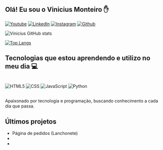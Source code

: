 ## Olá! Eu sou o Vinicius Monteiro ✋

[![Youtube](https://img.shields.io/badge/YouTube-FF0000?style=for-the-badge&logo=youtube&logoColor=white)](https://www.youtube.com/@vialvessn)
[![LinkedIn](https://img.shields.io/badge/LinkedIn-0077B5?style=for-the-badge&logo=linkedin&logoColor=white)](https://www.linkedin.com/in/vinicius-alves-monteiro-293054248/)
[![Instagram](https://img.shields.io/badge/Instagram-E4405F?style=for-the-badge&logo=instagram&logoColor=white)](https://www.instagram.com/vinialvessn/)
[![Github](https://img.shields.io/badge/GitHub-100000?style=for-the-badge&logo=github&logoColor=white)](https://github.com/vialvessn)

![Vinicius GitHub stats](https://github-readme-stats.vercel.app/api?username=vinialvessn&show_icons=true&theme=dracula)

[![Top Langs](https://github-readme-stats.vercel.app/api/top-langs/?username=vinialvessn)](https://github.com/anuraghazra/github-readme-stats)

## Tecnologias que estou aprendendo e utilizo no meu dia 💻

<div style="display: inline.block"><br/>
    <img align="center" alt="HTML5" src="https://img.shields.io/badge/HTML5-E34F26?style=for-the-badge&logo=html5&logoColor=white">
    <img align="center" alt="CSS" src="https://img.shields.io/badge/CSS3-1572B6?style=for-the-badge&logo=css3&logoColor=white">
    <img align="center" alt="JavaScript" src="https://img.shields.io/badge/JavaScript-F7DF1E?style=for-the-badge&logo=javascript&logoColor=black">
    <img align="center" alt="Python" src="https://img.shields.io/badge/Python-0071B5?style=for-the-badge&logo=python&logoColor=white">
</div><br/>

Apaixonado por tecnologia e programação, buscando conhecimento a cada dia que passa.

## Últimos projetos
- Página de pedidos (Lanchonete)
-
-

